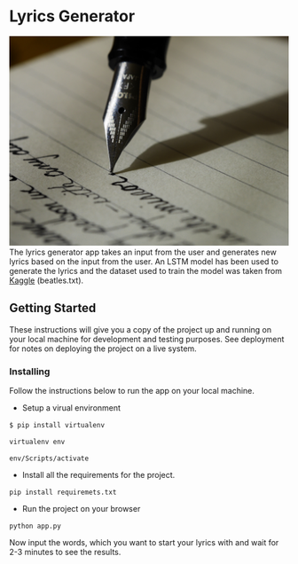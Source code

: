 # Lyrics Generator
![alt text](Image.jpg)
The lyrics generator app takes an input from the user and generates new lyrics based on the input from the user. An LSTM model has been used to generate the lyrics and the dataset used to train the model was taken from [Kaggle](https://www.kaggle.com/paultimothymooney/poetry)
(beatles.txt).
 
 ## Getting Started
 These instructions will give you a copy of the project up and running on your local machine for development and testing purposes. See deployment for notes on deploying the project on a live system.

### Installing
Follow the instructions below to run the app on your local machine.
- Setup a virual environment
``` 
$ pip install virtualenv
``` 
``` 
virtualenv env
```
```
env/Scripts/activate
```
- Install all the requirements for the project.

```
pip install requiremets.txt
```
- Run the project on your browser
```
python app.py
```
Now input the words, which you want to start your lyrics with and wait for 2-3 minutes to see the results.


